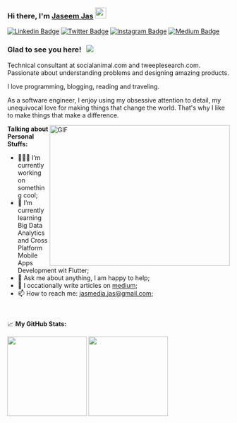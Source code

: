 ### Hi there, I'm <a href="#" target="_blank">Jaseem Jas</a> <img src="https://media.giphy.com/media/hvRJCLFzcasrR4ia7z/giphy.gif" width="25px">

[![Linkedin Badge](https://img.shields.io/badge/-LinkedIn-0e76a8?style=flat-square&logo=Linkedin&logoColor=white)](https://www.linkedin.com/in/jaseem-jas-6ba90525/)
[![Twitter Badge](https://img.shields.io/badge/-Twitter-00acee?style=flat-square&logo=Twitter&logoColor=white)](https://twitter.com/jasmedia)
[![Instagram Badge](https://img.shields.io/badge/-Instagram-e4405f?style=flat-square&logo=Instagram&logoColor=white)](https://instagram.com/jaseemjaskp/)
[![Medium Badge](https://img.shields.io/badge/medium-%2312100E.svg?&style=for-square&logo=medium&logoColor=white)](https://jasmedia.medium.com/)

### Glad to see you here! &nbsp; ![](https://visitor-badge.glitch.me/badge?page_id=jasmedia.jasmedia)

Technical consultant at socialanimal.com and tweeplesearch.com. Passionate about understanding problems and designing amazing products.

I love programming, blogging, reading and traveling.

As a software engineer, I enjoy using my obsessive attention to detail, my unequivocal love for making things that change the world. That's why I like to make things that make a difference.

<img align="right" alt="GIF" src="https://github.com/jasmedia/jasmedia/blob/main/coding.gif?raw=true" width="408" height="318" />
  

**Talking about Personal Stuffs:**

- 👨🏻‍💻 I’m currently working on something cool;
- 🚀 I’m currently learning Big Data Analytics and Cross Platform Mobile Apps Development wit Flutter;
- 💬 Ask me about anything, I am happy to help;
- 📝 I occationally write articles on [medium](https://jasmedia.medium.com/);
- 📫 How to reach me: jasmedia.jas@gmail.com;
<!-- - 📝 [Resume](URL).-->
</br>

📈 **My GitHub Stats:**

<p>
  <img height="180em" src="https://github-readme-stats.vercel.app/api?username=jasmedia&show_icons=true&hide_border=true&&count_private=true&include_all_commits=true" />
  <img height="180em" src="https://github-readme-stats.vercel.app/api/top-langs/?username=jasmedia&exclude_repo=KNN-Image-Classification&show_icons=true&hide_border=true&layout=compact&langs_count=8"/>
</p>




